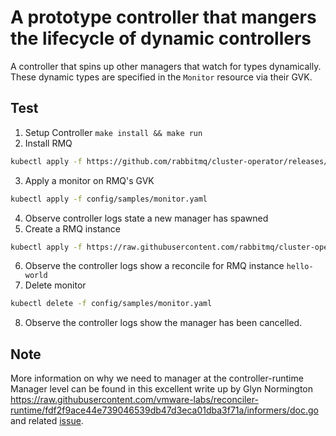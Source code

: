 # A prototype controller that mangers the lifecycle of dynamic controllers

A controller that spins up other managers that watch for types dynamically.
These dynamic types are specified in the `Monitor` resource via their GVK.

## Test

1. Setup Controller `make install && make run`
2. Install RMQ
```bash
kubectl apply -f https://github.com/rabbitmq/cluster-operator/releases/latest/download/cluster-operator.yml`
```
3. Apply a monitor on RMQ's GVK
```bash
kubectl apply -f config/samples/monitor.yaml
```
4. Observe controller logs state a new manager has spawned
5. Create a RMQ instance
```bash
kubectl apply -f https://raw.githubusercontent.com/rabbitmq/cluster-operator/main/docs/examples/hello-world/rabbitmq.yaml
```
6. Observe the controller logs show a reconcile for RMQ instance `hello-world`
7. Delete monitor
```bash
kubectl delete -f config/samples/monitor.yaml
```
8. Observe the controller logs show the manager has been cancelled.


## Note

More information on why we need to manager at the controller-runtime Manager level can be found in this excellent write up by Glyn Normington https://raw.githubusercontent.com/vmware-labs/reconciler-runtime/fdf2f9ace44e739046539db47d3eca01dba3f71a/informers/doc.go and related [issue](https://github.com/vmware-labs/reconciler-runtime/pull/67).
